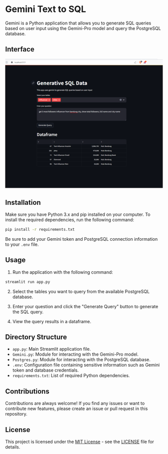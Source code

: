 
# Gemini Text to SQL

Gemini is a Python application that allows you to generate SQL queries based on user input using the Gemini-Pro model and query the PostgreSQL database.

## Interface
![Interface Screenshot](assets/Screenshot.png)


## Installation

Make sure you have Python 3.x and pip installed on your computer. To install the required dependencies, run the following command:

```bash
pip install -r requirements.txt
```

Be sure to add your Gemini token and PostgreSQL connection information to your `.env` file.

## Usage

1. Run the application with the following command:

```bash
streamlit run app.py
```

2. Select the tables you want to query from the available PostgreSQL database.

3. Enter your question and click the "Generate Query" button to generate the SQL query.

4. View the query results in a dataframe.

## Directory Structure

- `app.py`: Main Streamlit application file.
- `Gemini.py`: Module for interacting with the Gemini-Pro model.
- `Postgres.py`: Module for interacting with the PostgreSQL database.
- `.env`: Configuration file containing sensitive information such as Gemini token and database credentials.
- `requirements.txt`: List of required Python dependencies.

## Contributions

Contributions are always welcome! If you find any issues or want to contribute new features, please create an issue or pull request in this repository.

## License
This project is licensed under the [MIT License](LICENSE) - see the [LICENSE](LICENSE) file for details.